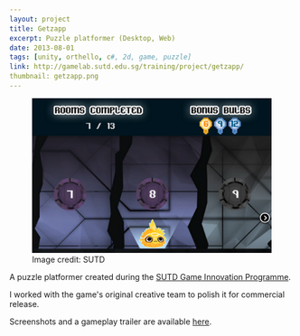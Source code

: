 ```yaml
---
layout: project
title: Getzapp
excerpt: Puzzle platformer (Desktop, Web)
date: 2013-08-01
tags: [unity, orthello, c#, 2d, game, puzzle]
link: http://gamelab.sutd.edu.sg/training/project/getzapp/
thumbnail: getzapp.png
---
```

<figure>
    <a href="http://gamelab.sutd.edu.sg/training/project/getzapp/"><img src="/images/projects/getzapp.png" /></a>
    <figcaption>Image credit: SUTD</figcaption>
</figure>

A puzzle platformer created during the [SUTD Game Innovation Programme](http://gamelab.sutd.edu.sg/gip).

I worked with the game's original creative team to polish it for commercial release.

Screenshots and a gameplay trailer are available [here](http://gamelab.sutd.edu.sg/training/project/getzapp/).